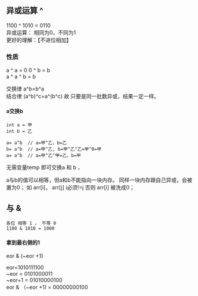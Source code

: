 ## 异或运算 ^

1100 ^ 1010  = 0110  
异或运算： 相同为0，不同为1  
更好的理解：【不进位相加】

### 性质

a ^ a = 0
0 ^ b = b  
a ^ a ^ b = b

交换律 a^b=b^a  
结合律 (a^b)^c=a^(b^c) 
故 只要是同一批数异或，结果一定一样。

#### a交换b
```
int a = 甲
int b = 乙

a= a^b  // a=甲^乙，b=乙
b= a^b  // a=甲^乙, b=甲^乙^乙=甲^0=甲
a= a^b  // a=甲^乙^甲=乙，b=甲
```
无需变量temp 即可交换a 和 b ， 

a与b的值可以相等，但a和b不能指向一块内存。
同样一块内存跟自己异或，会被置为0；
 如 arr[i]， arr[j]  i必须!=j  否则 arr[i] 被洗成0；

## 与 &
    各位 相等 1 ， 不等 0 
    1100 & 1010 = 1000
 
 ####  拿到最右侧的1
 eor & (~eor +1)
 
 eor=1010111100  
 ~eor = 0101000011  
 ~eor+1 = 01010000100  
 eor & （~eor +1) = 00000000100
 
 

 